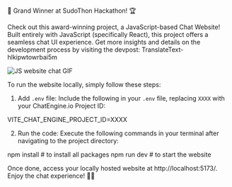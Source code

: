🎉 Grand Winner at SudoThon Hackathon! 🏆

Check out this award-winning project, a JavaScript-based Chat Website! Built entirely with JavaScript (specifically React), this project offers a seamless chat UI experience. Get more insights and details on the development process by visiting the devpost: TranslateText-hlkipwtowrbai5m

![JS website chat GIF](https://blog.chatengine.io/assets/per-post/nodejs-react-demo.gif)

To run the website locally, simply follow these steps:

1. Add `.env` file: Include the following in your `.env` file, replacing `XXXX` with your ChatEngine.io Project ID:

VITE_CHAT_ENGINE_PROJECT_ID=XXXX

2. Run the code: Execute the following commands in your terminal after navigating to the project directory:

npm install # to install all packages
npm run dev # to start the website

Once done, access your locally hosted website at http://localhost:5173/. Enjoy the chat experience! 💬👾

